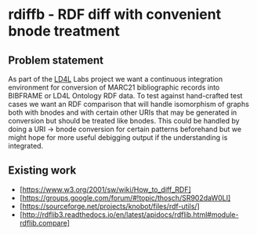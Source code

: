 # rdiffb - RDF diff with convenient bnode treatment

## Problem statement

As part of the [LD4L](http://ld4l.org/) Labs project we want a continuous integration environment for conversion of MARC21 bibliographic records into BIBFRAME or LD4L Ontology RDF data. To test against hand-crafted test cases we want an RDF comparison that will handle isomorphism of graphs both with bnodes and with certain other URIs that may be generated in conversion but should be treated like bnodes. This could be handled by doing a URI -> bnode conversion for certain patterns beforehand but we might hope for more useful debigging output if the understanding is integrated.

## Existing work

  * [https://www.w3.org/2001/sw/wiki/How_to_diff_RDF]
  * [https://groups.google.com/forum/#!topic/thosch/SR902daW0LI]
  * [https://sourceforge.net/projects/knobot/files/rdf-utils/] 
  * [http://rdflib3.readthedocs.io/en/latest/apidocs/rdflib.html#module-rdflib.compare]
